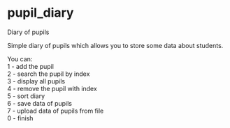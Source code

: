 # pupil_diary
Diary of pupils

Simple diary of pupils which allows you to store some data about students.

You can:  
1 - add the pupil   
2 - search the pupil by index  
3 - display all pupils  
4 - remove the pupil with index  
5 - sort diary  
6 - save data of pupils  
7 - upload data of pupils from file  
0 - finish
